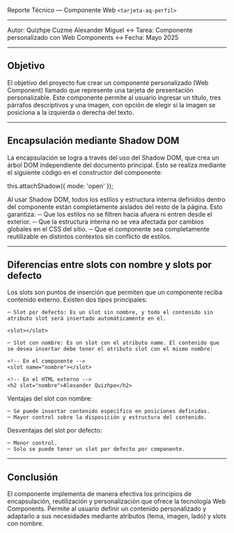 Reporte Técnico — Componente Web ```<tarjeta-aq-perfil>```	

---

Autor: Quizhpe Cuzme Alexander Miguel ↔
Tarea: Componente personalizado con Web Components ↔
Fecha: Mayo 2025

---

## Objetivo

El objetivo del proyecto fue crear un componente personalizado (Web Component) llamado <tarjeta-aq-perfil> que represente una tarjeta de presentación personalizable. Este componente permite al usuario ingresar un título, tres párrafos descriptivos y una imagen, con opción de elegir si la imagen se posiciona a la izquierda o derecha del texto.

--- 

## Encapsulación mediante Shadow DOM

La encapsulación se logra a través del uso del Shadow DOM, que crea un árbol DOM independiente del documento principal. Esto se realiza mediante el siguiente código en el constructor del componente:

this.attachShadow({ mode: 'open' }); 

Al usar Shadow DOM, todos los estilos y estructura interna definidos dentro del componente están completamente aislados del resto de la página. Esto garantiza:
    ─ Que los estilos no se filtren hacia afuera ni entren desde el exterior.
    ─ Que la estructura interna no se vea afectada por cambios globales en el CSS del sitio.
    ─ Que el componente sea completamente reutilizable en distintos contextos sin conflicto de estilos.

---

## Diferencias entre slots con nombre y slots por defecto

Los slots son puntos de inserción que permiten que un componente reciba contenido externo. Existen dos tipos principales:

    ─ Slot por defecto: Es un slot sin nombre, y todo el contenido sin atributo slot será insertado automáticamente en él.

```<slot></slot>```

    ─ Slot con nombre: Es un slot con el atributo name. El contenido que se desea insertar debe tener el atributo slot con el mismo nombre:

```	
<!-- En el componente -->
<slot name="nombre"></slot>

<!-- En el HTML externo -->
<h2 slot="nombre">Alexander Quizhpe</h2>
```

Ventajas del slot con nombre:

    ─ Se puede insertar contenido específico en posiciones definidas.
    ─ Mayor control sobre la disposición y estructura del contenido.

Desventajas del slot por defecto:

    ─ Menor control.
    ─ Solo se puede tener un slot por defecto por componente.

---

## Conclusión

El componente <tarjeta-aq-perfil> implementa de manera efectiva los principios de encapsulación, reutilización y personalización que ofrece la tecnología Web Components. Permite al usuario definir un contenido personalizado y adaptarlo a sus necesidades mediante atributos (tema, imagen, lado) y slots con nombre.